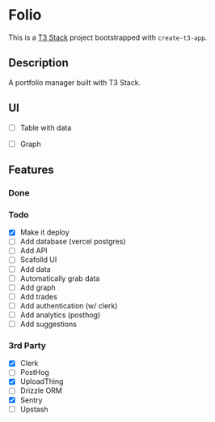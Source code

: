 # Folio

This is a [T3 Stack](https://create.t3.gg/) project bootstrapped with `create-t3-app`.

## Description

A portfolio manager built with T3 Stack.
## UI

- [ ] Table with data
- [ ] Graph


## Features

### Done

### Todo

- [x] Make it deploy
- [ ] Add database (vercel postgres)
- [ ] Add API
- [ ] Scafolld UI
- [ ] Add data
- [ ] Automatically grab data
- [ ] Add graph
- [ ] Add trades
- [ ] Add authentication (w/ clerk)
- [ ] Add analytics (posthog)
- [ ] Add suggestions

### 3rd Party

- [x] Clerk
- [ ] PostHog
- [x] UploadThing
- [ ] Drizzle ORM
- [x] Sentry
- [ ] Upstash